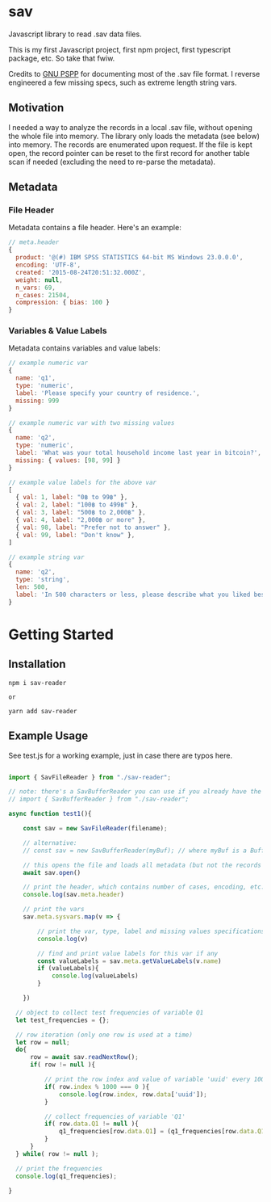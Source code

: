 # sav
Javascript library to read .sav data files.

This is my first Javascript project, first npm project, first typescript package, etc. So take that fwiw.

Credits to [GNU PSPP](https://www.gnu.org/software/pspp/) for documenting most of the .sav file format. I reverse engineered a few missing specs, such as extreme length string vars.

## Motivation

I needed a way to analyze the records in a local .sav file, without opening the whole file into memory. The library only loads
the metadata (see below) into memory. The records are enumerated upon request. If the file is kept open, the record pointer
can be reset to the first record for another table scan if needed (excluding the need to re-parse the metadata).

## Metadata

### File Header

Metadata contains a file header. Here's an example:

```javascript
// meta.header
{ 
  product: '@(#) IBM SPSS STATISTICS 64-bit MS Windows 23.0.0.0',
  encoding: 'UTF-8',
  created: '2015-08-24T20:51:32.000Z',
  weight: null,
  n_vars: 69,
  n_cases: 21504,
  compression: { bias: 100 } 
}
```

### Variables & Value Labels

Metadata contains variables and value labels:

```javascript
// example numeric var
{
  name: 'q1',
  type: 'numeric',
  label: 'Please specify your country of residence.',
  missing: 999
}

// example numeric var with two missing values
{
  name: 'q2',
  type: 'numeric',
  label: 'What was your total household income last year in bitcoin?',
  missing: { values: [98, 99] }
}

// example value labels for the above var
[
  { val: 1, label: "0฿ to 99฿" },
  { val: 2, label: "100฿ to 499฿" },
  { val: 3, label: "500฿ to 2,000฿" },
  { val: 4, label: "2,000฿ or more" },
  { val: 98, label: "Prefer not to answer" },
  { val: 99, label: "Don't know" },
]

// example string var
{
  name: 'q2',
  type: 'string',
  len: 500,
  label: 'In 500 characters or less, please describe what you liked best about the excursion?',
}
```


# Getting Started

## Installation


```
npm i sav-reader

or

yarn add sav-reader
```


## Example Usage

See test.js for a working example, just in case there are typos here.

```javascript

import { SavFileReader } from "./sav-reader";

// note: there's a SavBufferReader you can use if you already have the file read into memory
// import { SavBufferReader } from "./sav-reader";

async function test1(){

    const sav = new SavFileReader(filename);

    // alternative:
    // const sav = new SavBufferReader(myBuf); // where myBuf is a Buffer

    // this opens the file and loads all metadata (but not the records a.k.a. cases)
    await sav.open()

    // print the header, which contains number of cases, encoding, etc.
    console.log(sav.meta.header)

    // print the vars
    sav.meta.sysvars.map(v => {

        // print the var, type, label and missing values specifications
        console.log(v)

        // find and print value labels for this var if any
        const valueLabels = sav.meta.getValueLabels(v.name)
        if (valueLabels){
            console.log(valueLabels)
        }

    })

  // object to collect test frequencies of variable Q1
  let test_frequencies = {};

  // row iteration (only one row is used at a time)
  let row = null;
  do{
      row = await sav.readNextRow();
      if( row != null ){

          // print the row index and value of variable 'uuid' every 1000 records
          if( row.index % 1000 === 0 ){
              console.log(row.index, row.data['uuid']);
          }

          // collect frequencies of variable 'Q1'
          if( row.data.Q1 != null ){
              q1_frequencies[row.data.Q1] = (q1_frequencies[row.data.Q1] || 0) + 1;
          }
      }
  } while( row != null );

  // print the frequencies
  console.log(q1_frequencies);

}


```

